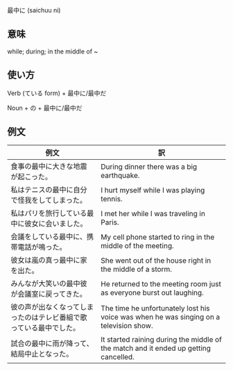 最中に (saichuu ni)

## 意味
while; during; in the middle of ~

## 使い方

Verb (ている form)	+   最中に/最中だ

Noun + の           +   最中に/最中だ

## 例文

|例文|訳|
| --- | --- |
|食事の最中に大きな地震が起こった。|During dinner there was a big earthquake.|
|私はテニスの最中に自分で怪我をしてしまった。|I hurt myself while I was playing tennis.|
|私はパリを旅行している最中に彼女に会いました。|I met her while I was traveling in Paris.|
|会議をしている最中に、携帯電話が鳴った。|My cell phone started to ring in the middle of the meeting.|
|彼女は嵐の真っ最中に家を出た。|She went out of the house right in the middle of a storm.|
|みんなが大笑いの最中彼が会議室に戻ってきた。|He returned to the meeting room just as everyone burst out laughing.|
|彼の声が出なくなってしまったのはテレビ番組で歌っている最中でした。|The time he unfortunately lost his voice was when he was singing on a television show.|
|試合の最中に雨が降って、結局中止となった。|It started raining during the middle of the match and it ended up getting cancelled.|